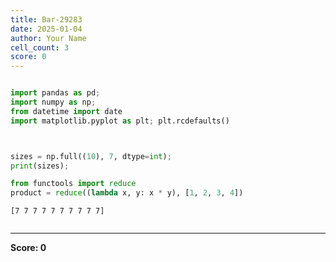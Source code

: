 ```yaml
---
title: Bar-29283
date: 2025-01-04
author: Your Name
cell_count: 3
score: 0
---
```


```python

```


```python
import pandas as pd;
import numpy as np;
from datetime import date
import matplotlib.pyplot as plt; plt.rcdefaults()



sizes = np.full((10), 7, dtype=int);    
print(sizes);

from functools import reduce
product = reduce((lambda x, y: x * y), [1, 2, 3, 4])
```

    [7 7 7 7 7 7 7 7 7 7]



```python

```


---
**Score: 0**